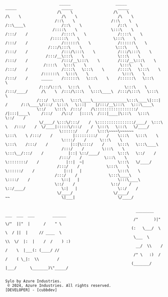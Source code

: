                             _____                    _____                    _____                    _____                    _____          
                           /\    \                  /\    \                  /\    \                  /\    \                  /\    \         
                          /::\    \                /::\    \                /::\____\                /::\    \                /::\    \        
                         /::::\    \               \:::\    \              /:::/    /               /::::\    \              /::::\    \       
                        /::::::\    \               \:::\    \            /:::/    /               /::::::\    \            /::::::\    \      
                       /:::/\:::\    \               \:::\    \          /:::/    /               /:::/\:::\    \          /:::/\:::\    \     
                      /:::/__\:::\    \               \:::\    \        /:::/    /               /:::/__\:::\    \        /:::/__\:::\    \    
                     /::::\   \:::\    \               \:::\    \      /:::/    /               /::::\   \:::\    \      /::::\   \:::\    \   
                    /::::::\   \:::\    \               \:::\    \    /:::/    /      _____    /::::::\   \:::\    \    /::::::\   \:::\    \  
                   /:::/\:::\   \:::\    \               \:::\    \  /:::/____/      /\    \  /:::/\:::\   \:::\____\  /:::/\:::\   \:::\    \ 
                  /:::/  \:::\   \:::\____\_______________\:::\____\|:::|    /      /::\____\/:::/  \:::\   \:::|    |/:::/__\:::\   \:::\____\
                  \::/    \:::\  /:::/    /\::::::::::::::::::/    /|:::|____\     /:::/    /\::/   |::::\  /:::|____|\:::\   \:::\   \::/    /
                   \/____/ \:::\/:::/    /  \::::::::::::::::/____/  \:::\    \   /:::/    /  \/____|:::::\/:::/    /  \:::\   \:::\   \/____/ 
                            \::::::/    /    \:::\~~~~\~~~~~~         \:::\    \ /:::/    /         |:::::::::/    /    \:::\   \:::\    \     
                             \::::/    /      \:::\    \               \:::\    /:::/    /          |::|\::::/    /      \:::\   \:::\____\    
                             /:::/    /        \:::\    \               \:::\__/:::/    /           |::| \::/____/        \:::\   \::/    /    
                            /:::/    /          \:::\    \               \::::::::/    /            |::|  ~|               \:::\   \/____/     
                           /:::/    /            \:::\    \               \::::::/    /             |::|   |                \:::\    \         
                          /:::/    /              \:::\____\               \::::/    /              \::|   |                 \:::\____\        
                          \::/    /                \::/    /                \::/____/                \:|   |                  \::/    /        
                           \/____/                  \/____/                  ~~                       \|___|                   \/____/    
         
         
                                                              ________  ___  ___  ___        ______
                                                             /"       )|"  \/"  ||"  |      /    " \   
                                                            (:   \___/  \   \  / ||  |     // ____  \  
                                                             \___  \     \\  \/  |:  |    /  /    ) :) 
                                                              __/  \\    /   /    \  |___(: (____/ //  
                                                             /" \   :)  /   /    ( \_|:  \\        /   
                                                            (_______/  |___/      \_______)\"_____/    
                                         
                                         
	Sylo by Azure Industries.
	 © 2024, Azure Industries. All rights reserved.
	[DEVELOPER] - [cubbdev]
